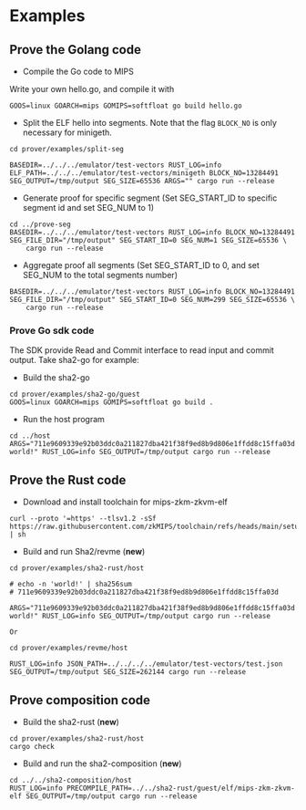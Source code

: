 # Examples

## Prove the Golang code 

* Compile the Go code to MIPS

Write your own hello.go, and compile it with

```
GOOS=linux GOARCH=mips GOMIPS=softfloat go build hello.go
```

* Split the ELF hello into segments. Note that the flag `BLOCK_NO` is only necessary for minigeth.

```
cd prover/examples/split-seg

BASEDIR=../../../emulator/test-vectors RUST_LOG=info ELF_PATH=../../../emulator/test-vectors/minigeth BLOCK_NO=13284491 SEG_OUTPUT=/tmp/output SEG_SIZE=65536 ARGS="" cargo run --release
```

* Generate proof for specific segment (Set SEG_START_ID to specific segment id and set SEG_NUM to 1)

```
cd ../prove-seg
BASEDIR=../../../emulator/test-vectors RUST_LOG=info BLOCK_NO=13284491 SEG_FILE_DIR="/tmp/output" SEG_START_ID=0 SEG_NUM=1 SEG_SIZE=65536 \
    cargo run --release
```

* Aggregate proof all segments (Set SEG_START_ID to 0, and set SEG_NUM to the total segments number)

```
BASEDIR=../../../emulator/test-vectors RUST_LOG=info BLOCK_NO=13284491 SEG_FILE_DIR="/tmp/output" SEG_START_ID=0 SEG_NUM=299 SEG_SIZE=65536 \
    cargo run --release
```

### Prove Go sdk code
The SDK provide Read and Commit interface to read input and commit output.
Take sha2-go for example:

* Build the sha2-go

```
cd prover/examples/sha2-go/guest
GOOS=linux GOARCH=mips GOMIPS=softfloat go build .
```
* Run the host program 

```
cd ../host
ARGS="711e9609339e92b03ddc0a211827dba421f38f9ed8b9d806e1ffdd8c15ffa03d world!" RUST_LOG=info SEG_OUTPUT=/tmp/output cargo run --release
```

## Prove the Rust code 

* Download and install toolchain for mips-zkm-zkvm-elf

```
curl --proto '=https' --tlsv1.2 -sSf https://raw.githubusercontent.com/zkMIPS/toolchain/refs/heads/main/setup.sh | sh
```

* Build and run Sha2/revme (**new**)

```
cd prover/examples/sha2-rust/host

# echo -n 'world!' | sha256sum
# 711e9609339e92b03ddc0a211827dba421f38f9ed8b9d806e1ffdd8c15ffa03d

ARGS="711e9609339e92b03ddc0a211827dba421f38f9ed8b9d806e1ffdd8c15ffa03d world!" RUST_LOG=info SEG_OUTPUT=/tmp/output cargo run --release

Or

cd prover/examples/revme/host

RUST_LOG=info JSON_PATH=../../../../emulator/test-vectors/test.json SEG_OUTPUT=/tmp/output SEG_SIZE=262144 cargo run --release

```

## Prove composition code
* Build the sha2-rust (**new**)
```
cd prover/examples/sha2-rust/host
cargo check
```

* Build and run the sha2-composition (**new**)
```
cd ../../sha2-composition/host
RUST_LOG=info PRECOMPILE_PATH=../../sha2-rust/guest/elf/mips-zkm-zkvm-elf SEG_OUTPUT=/tmp/output cargo run --release
```
